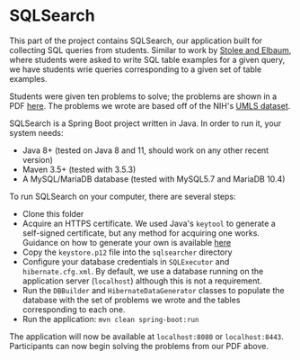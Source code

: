 # SQLSearch

This part of the project contains SQLSearch, our application built for collecting SQL queries from students.  Similar to work by [Stolee and Elbaum](https://kstolee.github.io/papers/esem2013.pdf), where students were asked to write SQL table examples for a given query, we have students wrie queries corresponding to a given set of table examples.

Students were given ten problems to solve; the problems are shown in a PDF [here](sqlactivity.pdf).  The problems we wrote are based off of the NIH's [UMLS dataset](https://www.nlm.nih.gov/research/umls/implementation_resources/query_diagrams/index.html).

SQLSearch is a Spring Boot project written in Java.  In order to run it, your system needs:
* Java 8+ (tested on Java 8 and 11, should work on any other recent version)
* Maven 3.5+ (tested with 3.5.3)
* A MySQL/MariaDB database (tested with MySQL5.7 and MariaDB 10.4)

To run SQLSearch on your computer, there are several steps:
* Clone this folder
* Acquire an HTTPS certificate.  We used Java's `keytool` to generate a self-signed certificate, but any method for acquiring one works.  Guidance on how to generate your own is available [here](https://drissamri.be/blog/java/enable-https-in-spring-boot/)
* Copy the `keystore.p12` file into the `sqlsearcher` directory
* Configure your database credentials in `SQLExecutor` and `hibernate.cfg.xml`.  By default, we use a database running on the application server (`localhost`) although this is not a requirement.
* Run the `DBBuilder` and `HibernateDataGenerator` classes to populate the database with the set of problems we wrote and the tables corresponding to each one.
* Run the application: `mvn clean spring-boot:run`

The application will now be available at `localhost:8080` or `localhost:8443`.  Participants can now begin solving the problems from our PDF above.